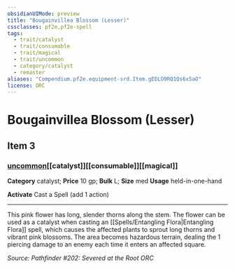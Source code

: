 ```yaml
---
obsidianUIMode: preview
title: "Bougainvillea Blossom (Lesser)"
cssclasses: pf2e,pf2e-spell
tags:
  - trait/catalyst
  - trait/consumable
  - trait/magical
  - trait/uncommon
  - category/catalyst
  - remaster
aliases: "Compendium.pf2e.equipment-srd.Item.gEDLO9RQ1Qs6x5aO"
license: ORC
---
```

# Bougainvillea Blossom (Lesser)
## Item 3
### [uncommon](uncommon "Uncommon Rarity Trait")[[catalyst]][[consumable]][[magical]]

**Category** catalyst; 
**Price** 10 gp; 
**Bulk** L; **Size** med
**Usage** held-in-one-hand

**Activate** Cast a Spell (add 1 action)

* * *

This pink flower has long, slender thorns along the stem. The flower can be used as a catalyst when casting an [[Spells/Entangling Flora|Entangling Flora]] spell, which causes the affected plants to sprout long thorns and vibrant pink blossoms. The area becomes hazardous terrain, dealing the 1 piercing damage to an enemy each time it enters an affected square.

*Source: Pathfinder #202: Severed at the Root*
*ORC*
